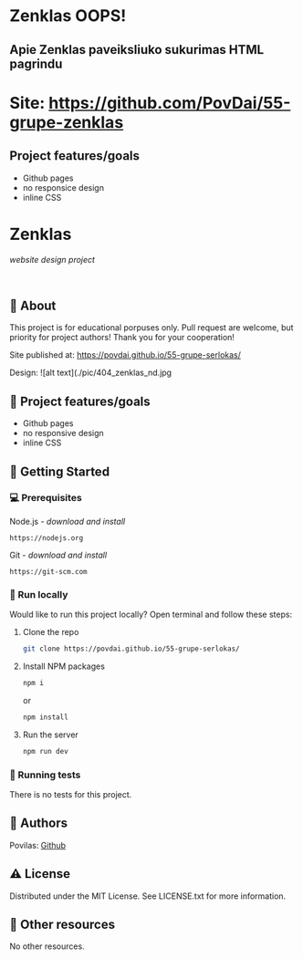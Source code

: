 # Zenklas OOPS!

## Apie Zenklas paveiksliuko sukurimas HTML pagrindu

# Site: https://github.com/PovDai/55-grupe-zenklas


##  Project features/goals

- Github pages
- no responsice design
- inline CSS


# Zenklas

_website design project_

<br>

## 🌟 About

This project is for educational porpuses only. Pull request are welcome, but priority for project authors! Thank you for your cooperation!

Site published at: https://povdai.github.io/55-grupe-serlokas/

Design: ![alt text](./pic/404_zenklas_nd.jpg

## 🎯 Project features/goals

-   Github pages
-   no responsive design
-   inline CSS

## 🧰 Getting Started

### 💻 Prerequisites

Node.js - _download and install_

```
https://nodejs.org
```

Git - _download and install_

```
https://git-scm.com
```

### 🏃 Run locally

Would like to run this project locally? Open terminal and follow these steps:

1. Clone the repo
    ```sh
    git clone https://povdai.github.io/55-grupe-serlokas/
    ```
2. Install NPM packages
    ```sh
    npm i
    ```
    or
    ```sh
    npm install
    ```
3. Run the server
    ```sh
    npm run dev
    ```

### 🧪 Running tests

There is no tests for this project.

## 🎅 Authors

Povilas: [Github](https://github.com/PovDai)

## ⚠️ License

Distributed under the MIT License. See LICENSE.txt for more information.

## 🔗 Other resources

No other resources.
